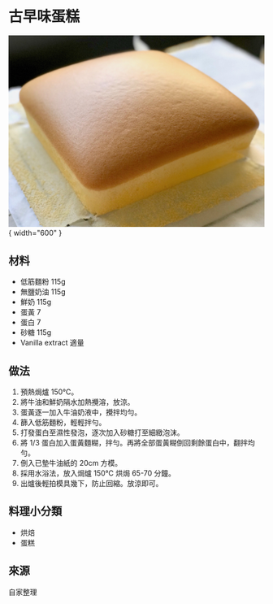 # 古早味蛋糕

![古早味蛋糕 成品照](../images/castella-cake.jpg){ width="600" }

## 材料
- 低筋麵粉 115g  
- 無鹽奶油 115g  
- 鮮奶 115g  
- 蛋黃 7  
- 蛋白 7  
- 砂糖 115g  
- Vanilla extract 適量  

## 做法
1. 預熱焗爐 150℃。  
2. 將牛油和鮮奶隔水加熱攪溶，放涼。  
3. 蛋黃逐一加入牛油奶液中，攪拌均勻。  
4. 篩入低筋麵粉，輕輕拌勻。  
5. 打發蛋白至濕性發泡，逐次加入砂糖打至細緻泡沫。  
6. 將 1/3 蛋白加入蛋黃麵糊，拌勻。再將全部蛋黃糊倒回剩餘蛋白中，翻拌均勻。  
7. 倒入已墊牛油紙的 20cm 方模。  
8. 採用水浴法，放入焗爐 150℃ 烘焗 65-70 分鐘。  
9. 出爐後輕拍模具幾下，防止回縮。放涼即可。  

## 料理小分類
- 烘焙  
- 蛋糕  

## 來源
自家整理
